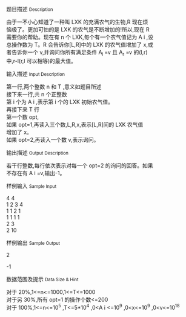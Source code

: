 <div class="panel panel-default">
<div class="area-title">
<span>
题目描述
<small>Description</small>
</span></div>
<div class="panel-body">

<p>由于一不小心知道了一种叫 LXK 的充满农气的生物,R 现在烦<br>恼极了。更加可怕的是 LXK 的农气是不断增加的!所以,现在 R<br>需要你的帮助。现在有 n 个 LXK,每个有一个农气值记为 A i ,设<br>总操作数为 T。R 会告诉你[L,R]中的 LXK 的农气值增加了 x,或<br>者告诉你一个 v,并询问你所有满足条件 A<sub>l </sub>=v 且 A<sub>r</sub> =v 的(l,r)<br>中,r-l(r,l 可以相等)的最大值。</p>

</div>
</div>

<div class="panel panel-default">
<div class="area-title">
<span>
输入描述
<small>Input Description</small>
</span></div>
<div class="panel-body">
<p>第一行,两个整数 n 和 T ,意义如题目所述<br>接下来一行,共 n 个正整数<br>第 i 个为 A i ,表示第 i 个的 LXK 初始农气值。<br>再接下来 T 行<br>第一个数 opt,<br>如果 opt=1,再读入三个数,L,R,x,表示[L,R]间的 LXK 农气值<br>增加了 x。<br>如果 opt=2,再读入一个数 v,表示询问。</p>

</div>
</div>
<div  class="panel panel-default">
<div class="area-title">
<span>
输出描述
<small>Output Description</small>
</span></div>
<div class="panel-body">

<p>若干行整数,每行依次表示对每一个 opt=2 的询问的回答。如果<br/>不存在有 A i =v,输出-1。<br/></p>

</div>
</div>


<div class="panel panel-default">
<div class="area-title">
<span>
样例输入
<small>Sample Input</small>
</span></div>
<div class="panel-body">
<p>4 4<br>1 2 3 4<br>1 1 2 1<br>1 1 1 1<br>2 3<br>2 10<br></p>

</div>
</div>

<div class="panel panel-default">
<div class="area-title">
<span>
样例输出
<small>Sample Output</small>
</span></div>
<div class="panel-body">
<p>2</p><p>-1<br></p>

</div>
</div>

<div class="panel panel-default">
<div class="area-title">
<span>
数据范围及提示
<small>Data Size & Hint</small>
</span></div>
<div class="panel-body">
<p>对于 20%,1&lt;=n&lt;=1000,1&lt;=T&lt;=1000<br>对于另 30%,所有 opt=1 的操作个数&lt;=200<br>对于 100%,1&lt;=n&lt;=10<sup>5</sup> ,T&lt;=5*10<sup>4</sup> ,0&lt;A i &lt;=10<sup>9</sup> ,0&lt;x&lt;=10<sup>9</sup> ,0&lt;v&lt;=10<sup>18</sup></p>
</div>
</div>